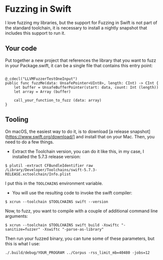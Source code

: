 # Fuzzing in Swift

I love fuzzing my libraries, but the support for Fuzzing in Swift is
not part of the standard toolchain, it is necessary to install a
nightly snapshot that includes this support to run it.


## Your code

Put together a new project that references the library that you want
to fuzz in your Package.swift, it can be a single file that contains this entry point:

```

@_cdecl("LLVMFuzzerTestOneInput")
public func fuzzMe(data: UnsafePointer<UInt8>, length: CInt) -> CInt {
    let buffer = UnsafeBufferPointer(start: data, count: Int (length))
    let array = Array (buffer)
    
    call_your_function_to_fuzz (data: array)
}
```

## Tooling

On macOS, the easiest way to do it, is to download [a release
snapshot](https://www.swift.org/download/] and install that on your
Mac.   Then, you need to do a few things.

* Extract the Toolchain version, you can do it like this, in my case,
  I installed the 5.7.3 release version:

```
$ plutil -extract CFBundleIdentifier raw /Library/Developer/Toolchains/swift-5.7.3-RELEASE.xctoolchain/Info.plist
```

I put this in the `TOOLCHAINS` environment variable.

* You will use the resulting code to invoke the swift compiler:

```
$ xcrun --toolchain $TOOLCHAINS swift --version
```

Now, to fuzz, you want to compile with a couple of additional command line arguments:

```
$ xcrun --toolchain $TOOLCHAINS swift build -Xswiftc "-sanitize=fuzzer" -Xswiftc "-parse-as-library"
```

Then run your fuzzed binary, you can tune some of these parameters, but this is what I use:

```
./.build/debug/YOUR_PROGRAM ../Corpus -rss_limit_mb=40480 -jobs=12
```

